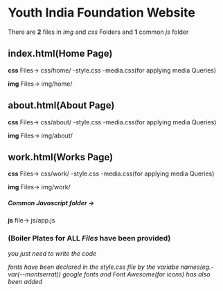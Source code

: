 #       Youth India Foundation Website

There are **2** files in *img* and *css* Folders and **1** common *js* folder

##      index.html(Home Page)


**css** Files->
css/home/
    -style.css
    -media.css(for applying media Queries)

**img** Files->
img/home/

##      about.html(About Page)

**css** Files->
css/about/
    -style.css
    -media.css(for applying media Queries)

**img** Files->
img/about/

##      work.html(Works Page)

**css** Files->
css/work/
    -style.css
    -media.css(for applying media Queries)

**img** Files->
img/work/

#####   Common Javascript folder -> 

**js** file->
js/app.js

### (Boiler Plates for ALL *Files* have been provided)
*you just need to write the code*

*fonts have been declared in the style.css file by the variabe names(eg.- var(--montserrat))*
*google fonts and Font Awesome(for icons) has also been added*